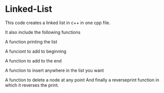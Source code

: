 # Linked-List

This code creates a linked list in c++ in one cpp file. 

It also include the following functions

A function printing the list

A funciont to add to beginning

A function to add to the end

A function to insert anywhere in the list you want

A function to delete a node at any point
And finally a reverseprint function in which it reverses the print. 
